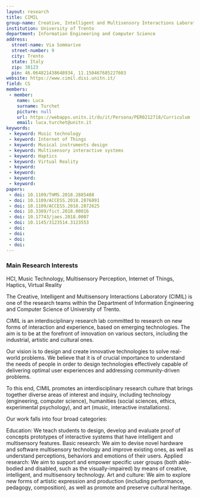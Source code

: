 ```yaml
---
layout: research
title: CIMIL
group-name: Creative, Intelligent and Multisensory Interactions Laboratory
institution: University of Trento
department: Information Engineering and Computer Science
address: 
  street-name: Via Sommarive
  street-number: 9
  city: Trento
  state: Italy
  zip: 38123
  pin: 46.064821438648934, 11.150467685227603
website: https://www.cimil.disi.unitn.it/
field: CS
members: 
 - member: 
    name: Luca
    surname: Turchet
    picture: null
    url: https://webapps.unitn.it/du/it/Persona/PER0212718/Curriculum
    email: luca.turchet@unitn.it
keywords: 
 - keyword: Music technology
 - keyword: Internet of Things
 - keyword: Musical instruments design
 - keyword: Multisensory interactive systems
 - keyword: Haptics
 - keyword: Virtual Reality
 - keyword: 
 - keyword: 
 - keyword: 
 - keyword: 
papers: 
 - doi: 10.1109/THMS.2018.2885408
 - doi: 10.1109/ACCESS.2018.2876891
 - doi: 10.1109/ACCESS.2018.2872625
 - doi: 10.3389/fict.2018.00016
 - doi: 10.17743/jaes.2018.0007
 - doi: 10.1145/3123514.3123553
 - doi: 
 - doi: 
 - doi: 
 - doi: 
---
```



### Main Research Interests
HCI, Music Technology, Multisensory Perception, Internet of Things, Haptics, Virtual Reality


The Creative, Intelligent and Multisensory Interactions Laboratory (CIMIL) is one of the research teams within the Department of Information Engineering and Computer Science of University of Trento.

CIMIL is an interdisciplinary research lab committed to research on new forms of interaction and experience, based on emerging technologies. The aim is to be at the forefront of innovation on various sectors, including the industrial, artistic and cultural ones.  

Our vision is to design and create innovative technologies to solve real-world problems. We believe that it is of crucial importance to understand the needs of people in order to design technologies effectively capable of delivering optimal user experiences and addressing community-driven problems.

To this end, CIMIL promotes an interdisciplinary research culture that brings together diverse areas of interest and inquiry, including technology (engineering, computer science), humanities (social sciences, ethics, experimental psychology), and art (music, interactive installations).

Our work falls into four broad categories:

Education: We teach students to design, develop and evaluate proof of concepts prototypes of interactive systems that have intelligent and multisensory features.
Basic research: We aim to devise novel hardware and software multisensory technology and improve existing ones, as well as understand perceptions, behaviors and emotions of their users.
Applied research:  We aim to support and empower specific user groups (both able-bodied and disabled, such as the visually-impaired) by means of creative, intelligent, and multisensory technology.
Art and culture:  We aim to explore new forms of artistic expression and production (including performance, pedagogy, composition), as well as promote and preserve cultural heritage.